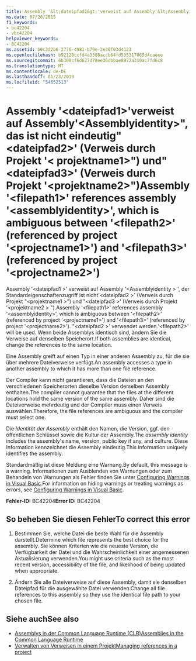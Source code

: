 ```yaml
---
title: Assembly '&lt;dateipfad1&gt;'verweist auf Assembly'&lt;Assemblyidentity&gt;", das ist nicht eindeutig"&lt;dateipfad2&gt;' (Verweis durch Projekt '&lt; projektname1&gt;") und"&lt;dateipfad3&gt;' (Verweis durch Projekt '&lt;projektname2&gt;")
ms.date: 07/20/2015
f1_keywords:
- bc42204
- vbc42204
helpviewer_keywords:
- BC42204
ms.assetid: b0c3d2b6-2776-4981-b79e-2e36f03d4123
ms.openlocfilehash: b92120ccfd4a3388accb64fd535317065d4caeee
ms.sourcegitcommit: 6b308cf6d627d78ee36dbbae8972a310ac7fd6c8
ms.translationtype: MT
ms.contentlocale: de-DE
ms.lasthandoff: 01/23/2019
ms.locfileid: "54652513"
---
```

# <a name="assembly-ltfilepath1gt-references-assembly-ltassemblyidentitygt-which-is-ambiguous-between-ltfilepath2gt-referenced-by-project-ltprojectname1gt-and-ltfilepath3gt-referenced-by-project-ltprojectname2gt"></a><span data-ttu-id="0a1aa-102">Assembly '&lt;dateipfad1&gt;'verweist auf Assembly'&lt;Assemblyidentity&gt;", das ist nicht eindeutig"&lt;dateipfad2&gt;' (Verweis durch Projekt '&lt; projektname1&gt;") und"&lt;dateipfad3&gt;' (Verweis durch Projekt '&lt;projektname2&gt;")</span><span class="sxs-lookup"><span data-stu-id="0a1aa-102">Assembly '&lt;filepath1&gt;' references assembly '&lt;assemblyidentity&gt;', which is ambiguous between '&lt;filepath2&gt;' (referenced by project '&lt;projectname1&gt;') and '&lt;filepath3&gt;' (referenced by project '&lt;projectname2&gt;')</span></span>
<span data-ttu-id="0a1aa-103">Assembly '\<dateipfad1 >' verweist auf Assembly '\<Assemblyidentity > ', der Standardeigenschaftenzugriff ist nicht'\<dateipfad2 >' (Verweis durch Projekt "\<projektname1 >") und "\<dateipfad3 >' (Verweis durch Projekt '\<projektname2 > ").</span><span class="sxs-lookup"><span data-stu-id="0a1aa-103">Assembly '\<filepath1>' references assembly '\<assemblyidentity>', which is ambiguous between '\<filepath2>' (referenced by project '\<projectname1>') and '\<filepath3>' (referenced by project '\<projectname2>').</span></span> <span data-ttu-id="0a1aa-104">"\<dateipfad2 >' verwendet werden.</span><span class="sxs-lookup"><span data-stu-id="0a1aa-104">'\<filepath2>' will be used.</span></span> <span data-ttu-id="0a1aa-105">Wenn beide Assemblys identisch sind, ändern Sie die Verweise auf denselben Speicherort.</span><span class="sxs-lookup"><span data-stu-id="0a1aa-105">If both assemblies are identical, change the references to the same location.</span></span>  
  
 <span data-ttu-id="0a1aa-106">Eine Assembly greift auf einen Typ in einer anderen Assembly zu, für die sie über mehrere Dateiverweise verfügt.</span><span class="sxs-lookup"><span data-stu-id="0a1aa-106">An assembly accesses a type in another assembly to which it has more than one file reference.</span></span>  
  
 <span data-ttu-id="0a1aa-107">Der Compiler kann nicht garantieren, dass die Dateien an den verschiedenen Speicherorten dieselbe Version derselben Assembly enthalten.</span><span class="sxs-lookup"><span data-stu-id="0a1aa-107">The compiler cannot guarantee that the files at the different locations hold the same version of the same assembly.</span></span> <span data-ttu-id="0a1aa-108">Daher sind die Dateiverweise mehrdeutig und der Compiler muss einen Verweis auswählen.</span><span class="sxs-lookup"><span data-stu-id="0a1aa-108">Therefore, the file references are ambiguous and the compiler must select one.</span></span>  
  
 <span data-ttu-id="0a1aa-109">Die *Identität der Assembly* enthält den Namen, die Version, ggf. den öffentlichen Schlüssel sowie die Kultur der Assembly.</span><span class="sxs-lookup"><span data-stu-id="0a1aa-109">The *assembly identity* includes the assembly's name, version, public key if any, and culture.</span></span> <span data-ttu-id="0a1aa-110">Diese Information kennzeichnet die Assembly eindeutig.</span><span class="sxs-lookup"><span data-stu-id="0a1aa-110">This information uniquely identifies the assembly.</span></span>  
  
 <span data-ttu-id="0a1aa-111">Standardmäßig ist diese Meldung eine Warnung.</span><span class="sxs-lookup"><span data-stu-id="0a1aa-111">By default, this message is a warning.</span></span> <span data-ttu-id="0a1aa-112">Informationen zum Ausblenden von Warnungen oder zum Behandeln von Warnungen als Fehler finden Sie unter [Configuring Warnings in Visual Basic](/visualstudio/ide/configuring-warnings-in-visual-basic).</span><span class="sxs-lookup"><span data-stu-id="0a1aa-112">For information on hiding warnings or treating warnings as errors, see [Configuring Warnings in Visual Basic](/visualstudio/ide/configuring-warnings-in-visual-basic).</span></span>  
  
 <span data-ttu-id="0a1aa-113">**Fehler-ID:** BC42204</span><span class="sxs-lookup"><span data-stu-id="0a1aa-113">**Error ID:** BC42204</span></span>  
  
## <a name="to-correct-this-error"></a><span data-ttu-id="0a1aa-114">So beheben Sie diesen Fehler</span><span class="sxs-lookup"><span data-stu-id="0a1aa-114">To correct this error</span></span>  
  
1.  <span data-ttu-id="0a1aa-115">Bestimmen Sie, welche Datei die beste Wahl für die Assembly darstellt.</span><span class="sxs-lookup"><span data-stu-id="0a1aa-115">Determine which file represents the best choice for the assembly.</span></span> <span data-ttu-id="0a1aa-116">Sie können Kriterien wie die neueste Version, die Verfügbarkeit der Datei und die Wahrscheinlichkeit einer angemessenen Aktualisierung verwenden.</span><span class="sxs-lookup"><span data-stu-id="0a1aa-116">You might use criteria such as the most recent version, accessibility of the file, and likelihood of being updated when appropriate.</span></span>  
  
2.  <span data-ttu-id="0a1aa-117">Ändern Sie alle Dateiverweise auf diese Assembly, damit sie denselben Dateipfad für die ausgewählte Datei verwenden.</span><span class="sxs-lookup"><span data-stu-id="0a1aa-117">Change all file references to this assembly so they use the identical file path to your chosen file.</span></span>  
  
## <a name="see-also"></a><span data-ttu-id="0a1aa-118">Siehe auch</span><span class="sxs-lookup"><span data-stu-id="0a1aa-118">See also</span></span>
- [<span data-ttu-id="0a1aa-119">Assemblys in der Common Language Runtime (CLR)</span><span class="sxs-lookup"><span data-stu-id="0a1aa-119">Assemblies in the Common Language Runtime</span></span>](../../framework/app-domains/assemblies-in-the-common-language-runtime.md)
- [<span data-ttu-id="0a1aa-120">Verwalten von Verweisen in einem Projekt</span><span class="sxs-lookup"><span data-stu-id="0a1aa-120">Managing references in a project</span></span>](/visualstudio/ide/managing-references-in-a-project)
